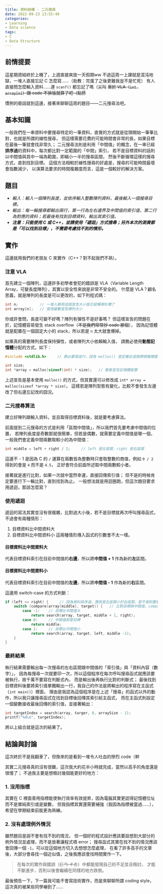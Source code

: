 ```yaml
---
title: 資料結構 - 二元搜尋
date: 2022-09-23 13:55:49
categories:
- Learning
- Data science
tags:
- C
- Data Structure
---
```

## 前情提要
這星期資結終於上機了，上週直接爽放一天假期ww
不過這周一上課就是混沌地獄，一堆人直接忘記 C 怎麼寫……（助教：完蛋了之後更難我豈不是忙死）
有人直接問怎麼輸入資料……連 `scanf()` 都忘記了嗎（尖叫
~~至於 VLA（`int array[n]`）跟 code 不排版就算了吧（點菸~~

慣例的廢話就到這邊，接著來聊聊這周的題目——二元搜尋法吧。

## 基本知識
一般我們在一串資料中要搜尋特定的一筆資料，直覺的方式就是從頭開始一筆筆比對，也就是所謂的線性搜尋，
但這樣需要花費的可能時間會非常的長，如果目標在最後一筆就會找非常久；
二元搜尋法則是利用「中間值」的概念，在一串已經**排序過**的資料中，每次都比對一定範圍的「中間」索引，
若不是目標資料的話則以中間值與其中一端為範圍，即縮小一半的搜尋區間，
然後不斷循環這樣的搜尋方式，直到找到目標。
這個方法相較於線性搜尋的好處是，搜尋的可能時間最壞會指數減少，
以演算法要求的時間複雜度而言，這是一個較好的解決方案。

## 題目
- *輸入：輸入一個陣列長度，並依序輸入整數陣列資料，最後輸入一個搜尋目標。*
- *輸出：每一輪搜尋都輸出兩行，第一行為左右邊界及中間值的索引值，第二行為對應的資料；若最後有找到目標資料，輸出其索引值。*
- ***注意：只能使用 C 或 C++，並請使用「遞迴」方式搜尋；另外本次的測資都是「可以找到目標」，不需要考慮找不到的情形。***

## 實作
這邊就用我們的老朋友 C 來實作（C++？對不起我們不熟）。

### 注意 VLA
首先建立一個陣列，這邊許多初學者會犯的錯誤是 VLA（Variable Length Array，可變長度陣列），其實以安全性來說是非常不安全的。
什麼是 VLA？顧名思義，就是陣列的長度是可以更改的，如下列程式碼：
```C
int n;          // 一堆人都用這個宣告大小我已經懶得吐嘈了
int array[n];   // 使用變數宣告陣列大小
```
你或許會問，長度可變不好嗎？陣列有彈性不是好事嗎？
但這樣宣告的問題在於，記憶體容易發生 stack overflow（~~不是我們常常抄 code 那個~~），
因為記憶體就是配置在一個固定大小的 stack，所以若是 `n` 太大就會爆掉。

如果真的需要陣列長度保持彈性，或者陣列大小依賴輸入值，
請務必使用**動態記憶體**分配的方式，如下：
```C
#include <stdlib.h>     // 務必要寫這行，因為 malloc() 是定義在這個標頭檔裡面的

int size;
int *array = malloc(sizeof(int) * size);   // 動態宣告記憶體配置
```
上述宣告是基本使用 `malloc()` 的方式，但其實還可以修改成 `int* array = malloc(sizeof *array * size)`，
這樣若是陣列型態有變化，比較不會發生左邊改了但右邊忘記改的囧況。

### 二元搜尋算法
建立好陣列跟輸入資料，並且取得目標資料後，就是要考慮算法。

前面提到二元搜尋的方式是利用「區間中間值」，所以我們首先要考慮中間值的位置，
若陣列長度是奇數那就很簡單，但若是偶數，就需要定義中間值是哪一個，
一般我們會定義中間兩數取較小的為中間值：
```C
int middle = left + right / 2;     // left 是左區間，right 是右區間
```
這邊不 - 1 是因為 C 的 `/` 運算在兩數皆為整數時只會取整數的商值，例如 `9 / 2` 得到的會是 `4` 而不是 `4.5`，
正好會符合前面所述取中間兩數較小者。

接著就是進行比對，如果一次就中當然幸運，直接回傳索引值；
但不是的時候肯定要進行下一輪比對，直到找到為止。
一般想法就是用迴圈跑，但這次題目要求用遞迴，那該怎麼寫？

### 使用遞迴
遞迴的寫法其實並沒有很複雜，比對過大小後，若不是目標就再次呼叫搜尋函式，不過會有兩種情形：
1. 目標資料比中間資料大
2. 目標資料比中間資料小
這兩種情形傳入函式的引數會不太一樣。
#### 目標資料比中間資料大
代表目標資料索引在目前中間值的**右邊**，所以將**中間值 + 1** 作為新的**左**區間。
#### 目標資料比中間資料小
代表目標資料索引在目前中間值的**左邊**，所以將**中間值 - 1** 作為新的**右**區間。

這邊用 switch-case 的方式判斷：
```C
if (left <= right) {     // 因為資料排序過，應該是左區間小於右區間，若不是則整個函式回傳 -1
    switch (compare(array[middle], target)) {   // 比對目標與中間值，compare() 是另外宣告的比大小函式
        case -1:    // 目標比中間值大
            return search(array, target, middle + 1, right);
        case 0:     // 中間值即是目標
            return middle;
        case 1:     // 目標比中間值小
            return search(array, target, left, middle -1);
    }
}
```

### 最終結果
執行結果需要輸出每一次搜尋的左右區間跟中間值的「索引值」與「資料內容（數字）」，
因為每搜尋一次就要印一次，所以這個程序在每次呼叫搜尋函式就應該要被執行，故千萬不要寫在判斷式內，
而是輸出後再執行比對的判斷式；
最後找到目標資料後要將索引值單獨輸出一行，我自己的作法是將輸出的程序寫在主函式（`int main()`）裡面，
理由是我認為這個程序是在上述「搜尋」的函式以外的動作，所以我只讓搜尋函式在找到目標後回傳其索引給主函式，
而在主函式則設定一個變數接收最後回傳的索引值，並接著輸出：
```C
int targetIndex = search(array, targer, 0, arraySize - 1);
printf("%d\n", targetIndex);
```
將以上組合就是這次的結果了。

## 結論與討論
這次終於不是我翻車了，但換來的是看到一堆令人吐血的慘烈 code（幹

其實二元搜尋真的沒有很難，這次我大約花半小時就完成，當然以高手的角度還是很慢了；
不過我主要是想檢討幾個能更好的地方：
### 1. 沒用指標
其實在 C 裡面善用指標能使執行效率有效提昇，因為電腦其實更認得記憶體位址而不是單純索引或是變數，
但我指標其實還需要補強（我因為指標被當過……），希望在學期結束前能更為熟練。
### 2. 沒有處理例外情況
雖然題目是說不會有找不到的情況，
但一個好的程式設計應該要設想到大部分的例外情況並處理，而不是放著讓程式噴 error；
搜尋函式其實在找不到的情況應該會回傳一個 `-1`，可以從這個地方切入去想想怎麼處理，
在看了許多高手的文章後，大部分會尋找一個近似值，之後我應該會找時間實作一下。

> 在每次的實作與錯誤（~~ㄈㄢ ㄔㄜ~~）中都能發現自己的不足並且檢討，
> 才能不斷進步，否則以後會繼續在同樣的地方跌倒。

最後預告一下，下一篇我可能不會寫技術實作，而是來聊聊所謂 coding style，
這次真的被某些同學嚇到了……